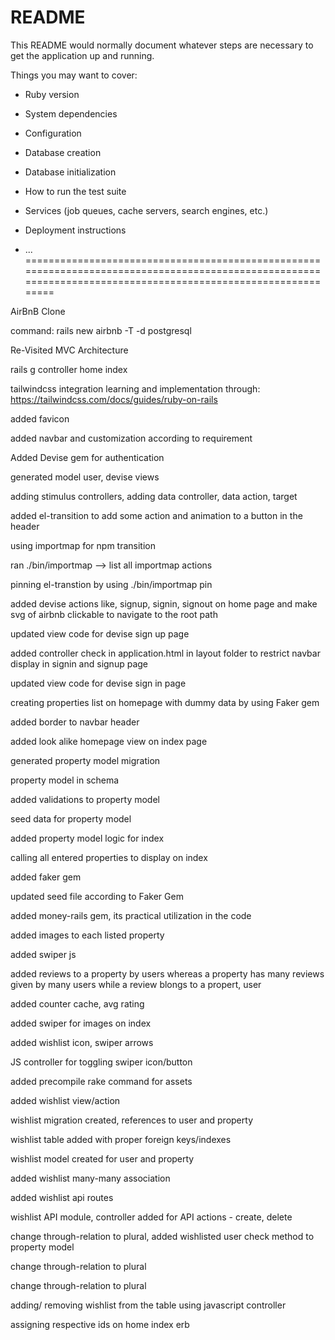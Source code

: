 # README

This README would normally document whatever steps are necessary to get the
application up and running.

Things you may want to cover:

* Ruby version

* System dependencies

* Configuration

* Database creation

* Database initialization

* How to run the test suite

* Services (job queues, cache servers, search engines, etc.)

* Deployment instructions

* ...
==============================================================================================================================================================

AirBnB Clone

command: rails new airbnb -T -d postgresql

Re-Visited MVC Architecture 

rails g controller home index

tailwindcss integration learning and implementation through: https://tailwindcss.com/docs/guides/ruby-on-rails

added favicon

added navbar and customization according to requirement

Added Devise gem for authentication

generated model user, devise views

adding stimulus controllers, adding data controller, data action, target

added el-transition to add some action and animation to a button in the header

using importmap for npm transition

ran ./bin/importmap  --> list all importmap actions

pinning el-transtion by using ./bin/importmap pin

added devise actions like, signup, signin, signout on home page and make svg of airbnb clickable to navigate to the root path

updated view code for devise sign up page

added controller check in application.html in layout folder to restrict navbar display in signin and signup page

updated view code for devise sign in page   

creating properties list on homepage with dummy data by using Faker gem

added border to navbar header

added look alike homepage view on index page

generated property model migration

property model in schema

added validations to property model

seed data for property model

added property model logic for index

calling all entered properties to display on index

added faker gem

updated seed file according to Faker Gem

added money-rails gem, its practical utilization in the code

added images to each listed property

added swiper js

added reviews to a property by users whereas a property has many reviews given by many users while a review blongs to a propert, user

added counter cache, avg rating

added swiper for images on index

added wishlist icon, swiper arrows

JS controller for toggling swiper icon/button

added precompile rake command for assets

added wishlist view/action

wishlist migration created, references to user and property

wishlist table added with proper foreign keys/indexes

wishlist model created for user and property

added wishlist many-many association

added wishlist api routes

wishlist API module, controller added for API actions - create, delete

change through-relation to plural, added wishlisted user check method to property model

change through-relation to plural

change through-relation to plural

adding/ removing wishlist from the table using javascript controller

assigning respective ids on home index erb
